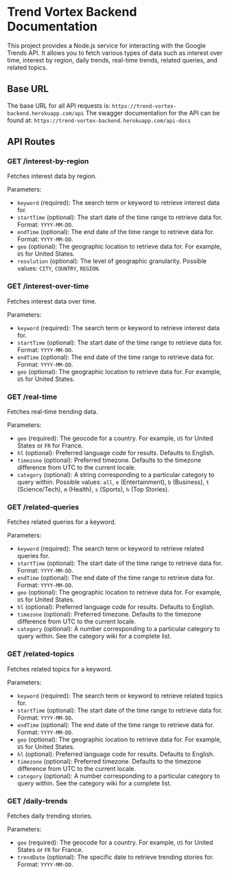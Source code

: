 # Trend Vortex Backend Documentation

This project provides a Node.js service for interacting with the Google Trends API. It allows you to fetch various types of data such as interest over time, interest by region, daily trends, real-time trends, related queries, and related topics.

## Base URL

The base URL for all API requests is: `https://trend-vortex-backend.herokuapp.com/api`
The swagger documentation for the API can be found at: `https://trend-vortex-backend.herokuapp.com/api-docs`

## API Routes

### GET /interest-by-region

Fetches interest data by region.

Parameters:

- `keyword` (required): The search term or keyword to retrieve interest data for.
- `startTime` (optional): The start date of the time range to retrieve data for. Format: `YYYY-MM-DD`.
- `endTime` (optional): The end date of the time range to retrieve data for. Format: `YYYY-MM-DD`.
- `geo` (optional): The geographic location to retrieve data for. For example, `US` for United States.
- `resolution` (optional): The level of geographic granularity. Possible values: `CITY`, `COUNTRY`, `REGION`.

### GET /interest-over-time

Fetches interest data over time.

Parameters:

- `keyword` (required): The search term or keyword to retrieve interest data for.
- `startTime` (optional): The start date of the time range to retrieve data for. Format: `YYYY-MM-DD`.
- `endTime` (optional): The end date of the time range to retrieve data for. Format: `YYYY-MM-DD`.
- `geo` (optional): The geographic location to retrieve data for. For example, `US` for United States.

### GET /real-time

Fetches real-time trending data.

Parameters:

- `geo` (required): The geocode for a country. For example, `US` for United States or `FR` for France.
- `hl` (optional): Preferred language code for results. Defaults to English.
- `timezone` (optional): Preferred timezone. Defaults to the timezone difference from UTC to the current locale.
- `category` (optional): A string corresponding to a particular category to query within. Possible values: `all`, `e` (Entertainment), `b` (Business), `t` (Science/Tech), `m` (Health), `s` (Sports), `h` (Top Stories).

### GET /related-queries

Fetches related queries for a keyword.

Parameters:

- `keyword` (required): The search term or keyword to retrieve related queries for.
- `startTime` (optional): The start date of the time range to retrieve data for. Format: `YYYY-MM-DD`.
- `endTime` (optional): The end date of the time range to retrieve data for. Format: `YYYY-MM-DD`.
- `geo` (optional): The geographic location to retrieve data for. For example, `US` for United States.
- `hl` (optional): Preferred language code for results. Defaults to English.
- `timezone` (optional): Preferred timezone. Defaults to the timezone difference from UTC to the current locale.
- `category` (optional): A number corresponding to a particular category to query within. See the category wiki for a complete list.

### GET /related-topics

Fetches related topics for a keyword.

Parameters:

- `keyword` (required): The search term or keyword to retrieve related topics for.
- `startTime` (optional): The start date of the time range to retrieve data for. Format: `YYYY-MM-DD`.
- `endTime` (optional): The end date of the time range to retrieve data for. Format: `YYYY-MM-DD`.
- `geo` (optional): The geographic location to retrieve data for. For example, `US` for United States.
- `hl` (optional): Preferred language code for results. Defaults to English.
- `timezone` (optional): Preferred timezone. Defaults to the timezone difference from UTC to the current locale.
- `category` (optional): A number corresponding to a particular category to query within. See the category wiki for a complete list.

### GET /daily-trends

Fetches daily trending stories.

Parameters:

- `geo` (required): The geocode for a country. For example, `US` for United States or `FR` for France.
- `trendDate` (optional): The specific date to retrieve trending stories for. Format: `YYYY-MM-DD`.

